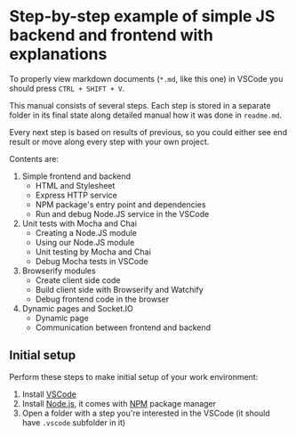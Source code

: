 # Step-by-step example of simple JS backend and frontend with explanations
To properly view markdown documents (`*.md`, like this one) in VSCode you should press `CTRL + SHIFT + V`.

This manual consists of several steps. Each step is stored in a separate folder in its final state along detailed manual how it was done in `readme.md`.

Every next step is based on results of previous, so you could either see end result or move along every step with your own project.

Contents are:

1. Simple frontend and backend
    - HTML and Stylesheet
    - Express HTTP service
    - NPM package's entry point and dependencies
    - Run and debug Node.JS service in the VSCode
2. Unit tests with Mocha and Chai
    - Creating a Node.JS module
    - Using our Node.JS module
    - Unit testing by Mocha and Chai
    - Debug Mocha tests in VSCode
3. Browserify modules
    - Create client side code
    - Build client side with Browserify and Watchify
    - Debug frontend code in the browser
4. Dynamic pages and Socket.IO
    - Dynamic page
    - Communication between frontend and backend

## Initial setup
Perform these steps to make initial setup of your work environment:
 1. Install [VSCode](https://code.visualstudio.com)
 2. Install [Node.js](https://nodejs.org), it comes with [NPM](https://docs.npmjs.com/) package manager
 3. Open a folder with a step you're interested in the VSCode (it should have `.vscode` subfolder in it) 